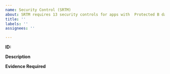 ```yaml
---
name: Security Control (SRTM)
about: SRTM requires 13 security controls for apps with  Protected B data
title: ''
labels: ''
assignees: ''

---
```


**ID:**

**Description**



**Evidence Required**

